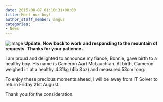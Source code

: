 ```yaml
---
date: 2015-08-07 01:10:31+00:00
title: Meet our boy!
author_staff_member: angus
categories:
- News
---
```


![image](/assets/images/meet-our-boy.jpg) **Update: Now back to work and responding to the mountain of requests. Thanks for your patience.**

I am proud and delighted to announce my fiancé, Bonnie, gave birth to a healthy boy. His name is Cameron Aart McLauchlan. At birth, Cameron weighed in at a healthy 4.31kg (4lb 8oz) and measured 53cm long.

To enjoy these precious moments ahead, I will be away from IT Solver to return Friday 21st August.

Thank you for the consideration.
